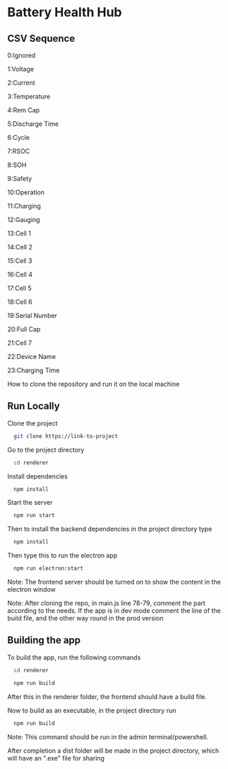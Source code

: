 
# Battery Health Hub

## CSV Sequence
0:Ignored

1:Voltage

2:Current

3:Temperature

4:Rem Cap

5:Discharge Time

6:Cycle

7:RSOC

8:SOH

9:Safety

10:Operation

11:Charging

12:Gauging

13:Cell 1

14:Cell 2

15:Cell 3

16:Cell 4

17:Cell 5

18:Cell 6

19:Serial Number

20:Full Cap

21:Cell 7

22:Device Name

23:Charging Time

How to clone the repository and run it on the local machine

## Run Locally

Clone the project

```bash
  git clone https://link-to-project
```

Go to the project directory

```bash
  cd renderer
```

Install dependencies

```bash
  npm install
```

Start the server

```bash
  npm run start
```

Then to install the backend dependencies in the project directory type
```bash
  npm install
```
Then type this to run the electron app
```bash
  npm run electron:start
```

Note: The frontend server should be turned on to show the content in the electron window

Note: After cloning the repo, in main.js line 78-79, comment the part according to the needs. If the app is in dev mode comment the line of the build file, and the other way round in the prod version

## Building the app

To build the app, run the following commands

```bash
  cd renderer
```
```bash
  npm run build
```
After this in the renderer folder, the frontend should have a build file.

Now to build as an executable, in the project directory run

```bash
  npm run build
```

Note: This command should be run in the admin terminal/powershell.

After completion a dist folder will be made in the project directory, which will have an ".exe" file for sharing
